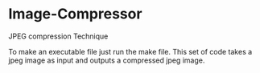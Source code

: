 Image-Compressor
================
JPEG compression Technique

To make an executable file just run the make file. This set of code takes a jpeg image as input and outputs 
a compressed jpeg image.
